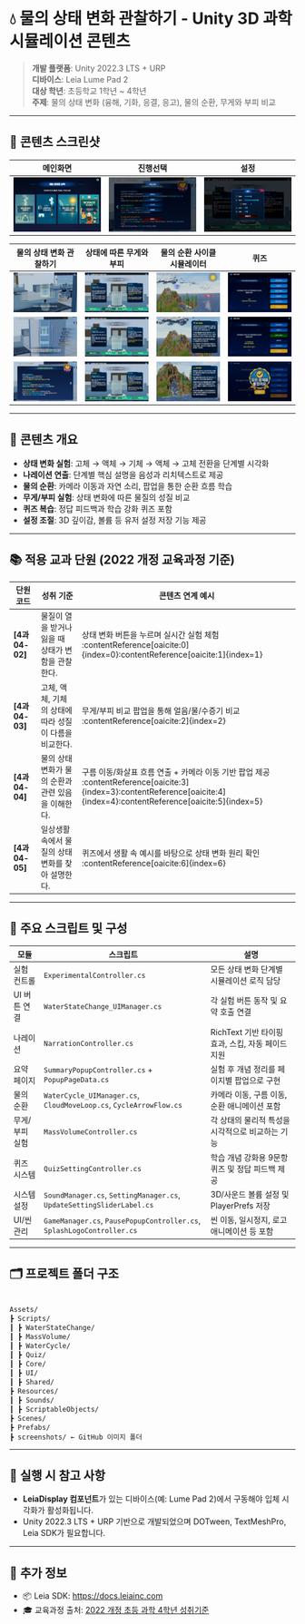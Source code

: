 # 💧 물의 상태 변화 관찰하기 - Unity 3D 과학 시뮬레이션 콘텐츠

> **개발 플랫폼**: Unity 2022.3 LTS + URP  
> **디바이스**: Leia Lume Pad 2  
> **대상 학년**: 초등학교 1학년 ~ 4학년  
> **주제**: 물의 상태 변화 (융해, 기화, 응결, 응고), 물의 순환, 무게와 부피 비교

---

## 📸 콘텐츠 스크린샷

| 메인화면 | 진행선택 | 설정 |
|----------------|----------------|--------------|
| ![](./ScreenShots/Screenshot_20250728_151351.jpg) | ![](./ScreenShots/Screenshot_20250728_151456.jpg) | ![](./ScreenShots/Screenshot_20250728_151528.jpg) |

| 물의 상태 변화 관찰하기 | 상태에 따른 무게와 부피 | 물의 순환 사이클 시뮬레이터 |퀴즈|
|----------------|----------------|--------------|--------------|
| ![](./ScreenShots/Screenshot_20250728_151404.jpg) | ![](./ScreenShots/Screenshot_20250728_151542.jpg) | ![](./ScreenShots/Screenshot_20250728_151608.jpg) |![](./ScreenShots/Screenshot_20250728_151657.jpg) |
| ![](./ScreenShots/Screenshot_20250728_151425.jpg) | ![](./ScreenShots/Screenshot_20250728_151524.jpg) | ![](./ScreenShots/Screenshot_20250728_151613.jpg) |![](./ScreenShots/Screenshot_20250728_165731.jpg) |
| ![](./ScreenShots/Screenshot_20250728_151438.jpg) | ![](./ScreenShots/Screenshot_20250728_151537.jpg) | ![](./ScreenShots/Screenshot_20250728_151619.jpg) |![](./ScreenShots/Screenshot_20250728_151733.jpg) |

---

## 🧪 콘텐츠 개요

- **상태 변화 실험**: 고체 → 액체 → 기체 → 액체 → 고체 전환을 단계별 시각화  
- **나레이션 연출**: 단계별 핵심 설명을 음성과 리치텍스트로 제공  
- **물의 순환**: 카메라 이동과 자연 소리, 팝업을 통한 순환 흐름 학습  
- **무게/부피 실험**: 상태 변화에 따른 물질의 성질 비교  
- **퀴즈 복습**: 정답 피드백과 학습 강화 퀴즈 포함  
- **설정 조절**: 3D 깊이감, 볼륨 등 유저 설정 저장 기능 제공

---

## 📚 적용 교과 단원 (2022 개정 교육과정 기준)

| 단원 코드 | 성취 기준 | 콘텐츠 연계 예시 |
|-----------|-----------|------------------|
| **[4과04-02]** | 물질이 열을 받거나 잃을 때 상태가 변함을 관찰한다. | 상태 변화 버튼을 누르며 실시간 실험 체험 :contentReference[oaicite:0]{index=0}:contentReference[oaicite:1]{index=1} |
| **[4과04-03]** | 고체, 액체, 기체의 상태에 따라 성질이 다름을 비교한다. | 무게/부피 비교 팝업을 통해 얼음/물/수증기 비교 :contentReference[oaicite:2]{index=2} |
| **[4과04-04]** | 물의 상태 변화가 물의 순환과 관련 있음을 이해한다. | 구름 이동/화살표 흐름 연출 + 카메라 이동 기반 팝업 제공 :contentReference[oaicite:3]{index=3}:contentReference[oaicite:4]{index=4}:contentReference[oaicite:5]{index=5} |
| **[4과04-05]** | 일상생활 속에서 물질의 상태 변화를 찾아 설명한다. | 퀴즈에서 생활 속 예시를 바탕으로 상태 변화 원리 확인 :contentReference[oaicite:6]{index=6} |

---

## 🔧 주요 스크립트 및 구성

| 모듈 | 스크립트 | 설명 |
|------|----------|------|
| 실험 컨트롤 | `ExperimentalController.cs` | 모든 상태 변화 단계별 시뮬레이션 로직 담당 |
| UI 버튼 연결 | `WaterStateChange_UIManager.cs` | 각 실험 버튼 동작 및 요약 호출 연결 |
| 나레이션 | `NarrationController.cs` | RichText 기반 타이핑 효과, 스킵, 자동 페이드 지원 |
| 요약 페이지 | `SummaryPopupController.cs` + `PopupPageData.cs` | 실험 후 개념 정리를 페이지별 팝업으로 구현 |
| 물의 순환 | `WaterCycle_UIManager.cs`, `CloudMoveLoop.cs`, `CycleArrowFlow.cs` | 카메라 이동, 구름 이동, 순환 애니메이션 포함 |
| 무게/부피 실험 | `MassVolumeController.cs` | 각 상태의 물리적 특성을 시각적으로 비교하는 기능 |
| 퀴즈 시스템 | `QuizSettingController.cs` | 학습 개념 강화용 9문항 퀴즈 및 정답 피드백 제공 |
| 시스템 설정 | `SoundManager.cs`, `SettingManager.cs`, `UpdateSettingSliderLabel.cs` | 3D/사운드 볼륨 설정 및 PlayerPrefs 저장 |
| UI/씬 관리 | `GameManager.cs`, `PausePopupController.cs`, `SplashLogoController.cs` | 씬 이동, 일시정지, 로고 애니메이션 등 포함 |

---

## 🗂️ 프로젝트 폴더 구조

```

Assets/
┣ Scripts/
┃ ┣ WaterStateChange/
┃ ┣ MassVolume/
┃ ┣ WaterCycle/
┃ ┣ Quiz/
┃ ┣ Core/
┃ ┣ UI/
┃ ┣ Shared/
┣ Resources/
┃ ┣ Sounds/
┃ ┣ ScriptableObjects/
┣ Scenes/
┣ Prefabs/
┣ screenshots/ ← GitHub 이미지 폴더

```

---

## 📎 실행 시 참고 사항

- **LeiaDisplay 컴포넌트**가 있는 디바이스(예: Lume Pad 2)에서 구동해야 입체 시각화가 활성화됩니다.
- Unity 2022.3 LTS + URP 기반으로 개발되었으며 DOTween, TextMeshPro, Leia SDK가 필요합니다.

---

## 🔗 추가 정보

- 📦 Leia SDK: https://docs.leiainc.com  
- 🎓 교육과정 출처: [2022 개정 초등 과학 4학년 성취기준](https://www.ncic.re.kr/)

